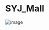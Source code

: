 # SYJ_Mall
  
![image](https://user-images.githubusercontent.com/67136763/136488166-1babb10e-8a6a-4caa-9f93-320281f9d321.png)

